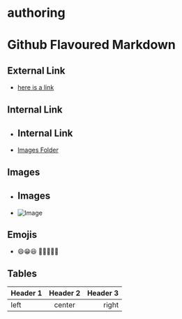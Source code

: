 # authoring

# Github Flavoured Markdown

## External Link
- [here is a link](https://google.com)

## Internal Link
- ## Internal Link
- [Images Folder](images/)

## Images
- ## Images
- ![Image](nebula.jpg)


## Emojis
- 😄😁😆
🥹😀🤣😍🥸

## Tables
| Header 1 | Header 2 | Header 3 |
| -------  | :-------: | -----:  |
| left     | center    | right   |
